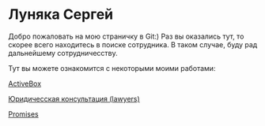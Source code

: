 

# Луняка Сергей

Добро пожаловать на мою страничку в Git:) Раз вы оказались тут, то скорее всего находитесь в поиске сотрудника.
В таком случае, буду рад дальнейшему сотрудничесству. 

Тут вы можете ознакомится с некоторыми моими работами:

[ActiveBox](https://lunyak.github.io/ActiveBox/ "1")

[Юридичесская консультация (lawyers)](https://lunyak.github.io/lawyers/ "2")

[Promises](https://lunyak.github.io/Love/ "3")

